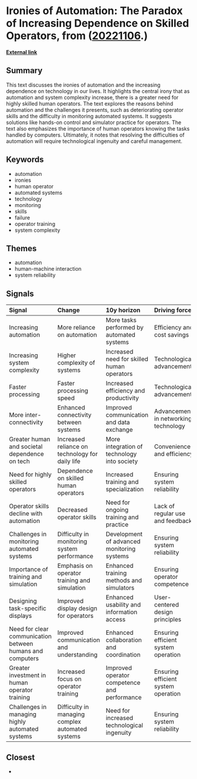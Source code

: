 # __Ironies of Automation: The Paradox of Increasing Dependence on Skilled Operators__, from ([20221106](https://kghosh.substack.com/p/20221106).)

__[External link](https://blog.acolyer.org/2020/01/08/ironies-of-automation/)__



## Summary

This text discusses the ironies of automation and the increasing dependence on technology in our lives. It highlights the central irony that as automation and system complexity increase, there is a greater need for highly skilled human operators. The text explores the reasons behind automation and the challenges it presents, such as deteriorating operator skills and the difficulty in monitoring automated systems. It suggests solutions like hands-on control and simulator practice for operators. The text also emphasizes the importance of human operators knowing the tasks handled by computers. Ultimately, it notes that resolving the difficulties of automation will require technological ingenuity and careful management.

## Keywords

* automation
* ironies
* human operator
* automated systems
* technology
* monitoring
* skills
* failure
* operator training
* system complexity

## Themes

* automation
* human-machine interaction
* system reliability

## Signals

| Signal                                                    | Change                                           | 10y horizon                                  | Driving force                         |
|:----------------------------------------------------------|:-------------------------------------------------|:---------------------------------------------|:--------------------------------------|
| Increasing automation                                     | More reliance on automation                      | More tasks performed by automated systems    | Efficiency and cost savings           |
| Increasing system complexity                              | Higher complexity of systems                     | Increased need for skilled human operators   | Technological advancements            |
| Faster processing                                         | Faster processing speed                          | Increased efficiency and productivity        | Technological advancements            |
| More inter-connectivity                                   | Enhanced connectivity between systems            | Improved communication and data exchange     | Advancements in networking technology |
| Greater human and societal dependence on tech             | Increased reliance on technology for daily life  | More integration of technology into society  | Convenience and efficiency            |
| Need for highly skilled operators                         | Dependence on skilled human operators            | Increased training and specialization        | Ensuring system reliability           |
| Operator skills decline with automation                   | Decreased operator skills                        | Need for ongoing training and practice       | Lack of regular use and feedback      |
| Challenges in monitoring automated systems                | Difficulty in monitoring system performance      | Development of advanced monitoring systems   | Ensuring system reliability           |
| Importance of training and simulation                     | Emphasis on operator training and simulation     | Enhanced training methods and simulators     | Ensuring operator competence          |
| Designing task-specific displays                          | Improved display design for operators            | Enhanced usability and information access    | User-centered design principles       |
| Need for clear communication between humans and computers | Improved communication and understanding         | Enhanced collaboration and coordination      | Ensuring efficient system operation   |
| Greater investment in human operator training             | Increased focus on operator training             | Improved operator competence and performance | Ensuring efficient system operation   |
| Challenges in managing highly automated systems           | Difficulty in managing complex automated systems | Need for increased technological ingenuity   | Ensuring system reliability           |

## Closest

* 